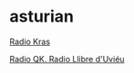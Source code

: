 # asturian

[Radio Kras](http://giss.tv:8000/RadioKras.mp3)

[Radio QK. Radio Llibre d'Uviéu](http://52.16.104.57:8000/radioqk_master.mp3)

